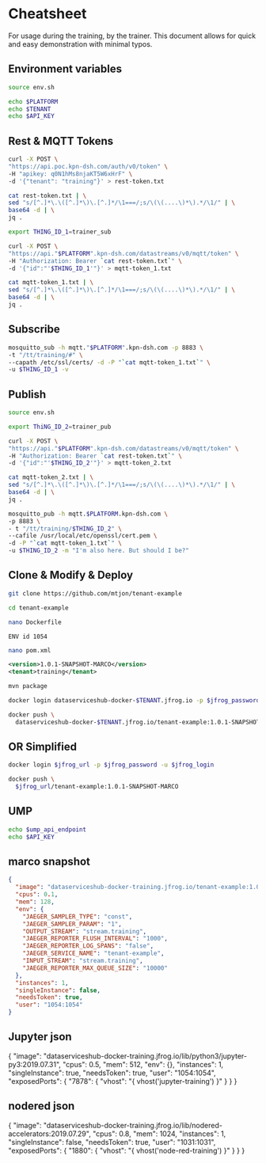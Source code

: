 # Cheatsheet

For usage during the training, by the trainer. This document allows for quick and easy demonstration with minimal typos.

## Environment variables

```bash
source env.sh
```

```bash
echo $PLATFORM
echo $TENANT
echo $API_KEY
```

## Rest & MQTT Tokens

```bash
curl -X POST \
"https://api.poc.kpn-dsh.com/auth/v0/token" \
-H "apikey: q0N1hMs8njaKT5W6xHrF" \
-d '{"tenant": "training"}' > rest-token.txt
```

```bash
cat rest-token.txt | \
sed "s/[^.]*\.\([^.]*\)\.[^.]*/\1===/;s/\(\(....\)*\).*/\1/" | \
base64 -d | \
jq .
```

```bash
export THING_ID_1=trainer_sub
```

```bash
curl -X POST \
"https://api."$PLATFORM".kpn-dsh.com/datastreams/v0/mqtt/token" \
-H "Authorization: Bearer `cat rest-token.txt`" \
-d '{"id":"'$THING_ID_1'"}' > mqtt-token_1.txt
```

```bash
cat mqtt-token_1.txt | \
sed "s/[^.]*\.\([^.]*\)\.[^.]*/\1===/;s/\(\(....\)*\).*/\1/" | \
base64 -d | \
jq .
```

## Subscribe

```bash
mosquitto_sub -h mqtt."$PLATFORM".kpn-dsh.com -p 8883 \
-t "/tt/training/#" \
--capath /etc/ssl/certs/ -d -P "`cat mqtt-token_1.txt`" \
-u $THING_ID_1 -v
```

## Publish

```bash
source env.sh
```

```bash
export ThiNG_ID_2=trainer_pub
```

```bash
curl -X POST \
"https://api."$PLATFORM".kpn-dsh.com/datastreams/v0/mqtt/token" \
-H "Authorization: Bearer `cat rest-token.txt`" \
-d '{"id":"'$THING_ID_2'"}' > mqtt-token_2.txt
```

```bash
cat mqtt-token_2.txt | \
sed "s/[^.]*\.\([^.]*\)\.[^.]*/\1===/;s/\(\(....\)*\).*/\1/" | \
base64 -d | \
jq .
```

```bash
mosquitto_pub -h mqtt.$PLATFORM.kpn-dsh.com \
-p 8883 \
- t "/tt/training/$THING_ID_2" \
--cafile /usr/local/etc/openssl/cert.pem \
-d -P "`cat mqtt-token_1.txt`" \
-u $THING_ID_2 -m "I'm also here. But should I be?"
```

## Clone & Modify & Deploy

```bash
git clone https://github.com/mtjon/tenant-example
```

```bash
cd tenant-example
```

```bash
nano Dockerfile
```

`ENV id 1054`

```bash
nano pom.xml
```

```xml
<version>1.0.1-SNAPSHOT-MARCO</version>
<tenant>training</tenant>
```

```bash
mvn package
```

```bash
docker login dataserviceshub-docker-$TENANT.jfrog.io -p $jfrog_password -u $jfrog_login
```

```bash
docker push \
  dataserviceshub-docker-$TENANT.jfrog.io/tenant-example:1.0.1-SNAPSHOT-MARCO
 ```

## OR Simplified

```bash
docker login $jfrog_url -p $jfrog_password -u $jfrog_login
```

```bash
docker push \
  $jfrog_url/tenant-example:1.0.1-SNAPSHOT-MARCO
 ```

## UMP

```bash
echo $ump_api_endpoint
echo $API_KEY
```

## marco snapshot

```json
{
  "image": "dataserviceshub-docker-training.jfrog.io/tenant-example:1.0.1-SNAPSHOT-MARCO",
  "cpus": 0.1,
  "mem": 128,
  "env": {
    "JAEGER_SAMPLER_TYPE": "const",
    "JAEGER_SAMPLER_PARAM": "1",
    "OUTPUT_STREAM": "stream.training",
    "JAEGER_REPORTER_FLUSH_INTERVAL": "1000",
    "JAEGER_REPORTER_LOG_SPANS": "false",
    "JAEGER_SERVICE_NAME": "tenant-example",
    "INPUT_STREAM": "stream.training",
    "JAEGER_REPORTER_MAX_QUEUE_SIZE": "10000"
  },
  "instances": 1,
  "singleInstance": false,
  "needsToken": true,
  "user": "1054:1054"
}
```

## Jupyter json

{
  "image": "dataserviceshub-docker-training.jfrog.io/lib/python3/jupyter-py3:2019.07.31",
  "cpus": 0.5,
  "mem": 512,
  "env": {},
  "instances": 1,
  "singleInstance": true,
  "needsToken": true,
  "user": "1054:1054",
  "exposedPorts": {
    "7878": {
      "vhost": "{ vhost('jupyter-training') }"
    }
  }
}

## nodered json

{
  "image": "dataserviceshub-docker-training.jfrog.io/lib/nodered-accelerators:2019.07.29",
  "cpus": 0.8,
  "mem": 1024,
  "instances": 1,
  "singleInstance": false,
  "needsToken": true,
  "user": "1031:1031",
  "exposedPorts": {
    "1880": {
      "vhost": "{ vhost('node-red-training') }"
    }
  }
}